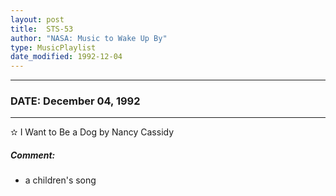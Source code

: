 ```yaml
---
layout: post
title:  STS-53
author: "NASA: Music to Wake Up By"
type: MusicPlaylist
date_modified: 1992-12-04
---
```


----
### DATE: December 04, 1992
----
✫ I Want to Be a Dog by Nancy Cassidy

##### Comment:
* a children's song
